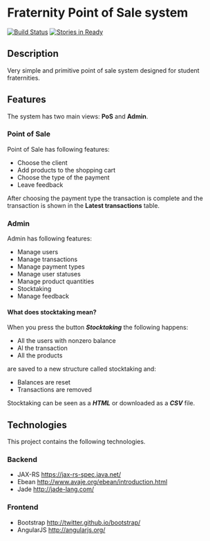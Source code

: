 # Fraternity Point of Sale system
[![Build Status](https://travis-ci.org/v3rm0n/fratpos.png)](https://travis-ci.org/v3rm0n/fratpos)
[![Stories in Ready](https://badge.waffle.io/v3rm0n/fratpos.png?label=ready&title=Ready)](https://waffle.io/v3rm0n/fratpos)

## Description

Very simple and primitive point of sale system designed for student fraternities.

## Features
The system has two main views: **PoS** and **Admin**.

### Point of Sale
Point of Sale has following features:

* Choose the client
* Add products to the shopping cart
* Choose the type of the payment
* Leave feedback

After choosing the payment type the transaction is complete and the transaction is shown in the **Latest transactions** table.

### Admin
Admin has following features:

* Manage users
* Manage transactions
* Manage payment types
* Manage user statuses
* Manage product quantities
* Stocktaking
* Manage feedback

#### What does stocktaking mean?
When you press the button ***Stocktaking*** the following happens:

* All the users with nonzero balance
* Al the transaction
* All the products

are saved to a new structure called stocktaking and:

* Balances are reset
* Transactions are removed

Stocktaking can be seen as a ***HTML*** or downloaded as a ***CSV*** file.

## Technologies
This project contains the following technologies.

### Backend
* JAX-RS <https://jax-rs-spec.java.net/>
* Ebean <http://www.avaje.org/ebean/introduction.html>
* Jade <http://jade-lang.com/>

### Frontend
* Bootstrap <http://twitter.github.io/bootstrap/>
* AngularJS <http://angularjs.org/>
